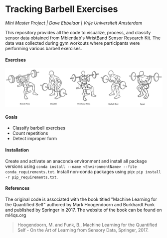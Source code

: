 # Tracking Barbell Exercises
*Mini Master Project | Dave Ebbelaar | Vrije Universiteit Amsterdam*

This repository provides all the code to visualize, process, and classify sensor data obtained from Mbientlab's WristBand Sensor Research Kit. The data was collected during gym workouts where participants were performing various barbell exercises.

#### Exercises
![Barbell exercise examples](PythonCode/images/barbell_exercises.png)

#### Goals
* Classify barbell exercises
* Count repetitions
* Detect improper form 

#### Installation
Create and activate an anaconda environment and install all package versions using `conda install --name <EnvironmentName> --file conda_requirements.txt`. Install non-conda packages using pip: `pip install -r pip_requirements.txt`.

#### References
The original code is associated with the book titled "Machine Learning for the Quantified Self"
authored by Mark Hoogendoorn and Burkhardt Funk and published by Springer in 2017. The website of the book can be found on ml4qs.org



> Hoogendoorn, M. and Funk, B., Machine Learning for the Quantified Self - On the Art of Learning from Sensory Data, Springer, 2017.

